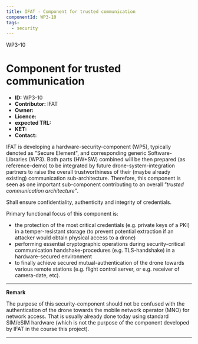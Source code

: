 ```yaml
---
title: IFAT - Component for trusted communication
componentId: WP3-10
tags:
  - security
---
```


WP3-10

# Component for trusted communication

- __ID:__ WP3-10
- __Contributor:__ IFAT
- __Owner:__ 
- __Licence:__
- __expected TRL:__
- __KET:__
- __Contact:__

IFAT is developing a hardware-security-component (WP5), typically denoted as "Secure Element", and corresponding generic Software-Libraries (WP3). Both parts (HW+SW) combined will be then prepared (as reference-demo) to be integrated by future drone-system-integration partners to raise the overall trustworthiness of their (maybe already existing) communication sub-architecture. Therefore, this component is seen as one important sub-component contributing to an overall _"trusted communication architecture"_.

Shall ensure confidentiality, authenticity and integrity of credentials.

Primary functional focus of this component is:

* the protection of the most critical credentials (e.g. private keys of a PKI) in a temper-resistant storage (to prevent potential extraction if an attacker would obtain physical access to a drone)
* performing essential cryptographic operations during security-critical communication handshake-procedures (e.g. TLS-handshake) in a hardware-secured environment
* to finally achieve secured mutual-authentication of the drone towards various remote stations (e.g. flight control server, or e.g. receiver of camera-date, etc).

---
**Remark**

The purpose of this security-component should not be confused with the authentication of the drone towards the mobile network operator (MNO) for network access. That is usually already done today using standard SIM/eSIM hardware (which is not the purpose of the component developed by IFAT in the course this project).

---
